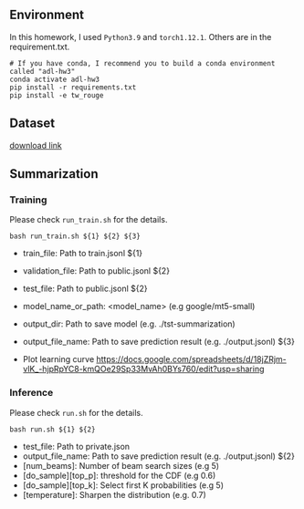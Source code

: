 ## Environment
In this homework, I used `Python3.9` and `torch1.12.1`. Others are in the requirement.txt.

```shell
# If you have conda, I recommend you to build a conda environment called "adl-hw3"
conda activate adl-hw3
pip install -r requirements.txt
pip install -e tw_rouge
```

## Dataset
[download link](https://drive.google.com/file/d/186ejZVADY16RBfVjzcMcz9bal9L3inXC/view?usp=sharing)

## Summarization

### Training
Please check `run_train.sh` for the details.
```shell
bash run_train.sh ${1} ${2} ${3}
```
- train_file: Path to train.jsonl ${1}
- validation_file: Path to public.jsonl ${2}
- test_file: Path to public.jsonl ${2}
- model_name_or_path: <model_name> (e.g google/mt5-small)
- output_dir: Path to save model (e.g. ./tst-summarization)
- output_file_name: Path to save prediction result (e.g. ./output.jsonl) ${3}

- Plot learning curve
https://docs.google.com/spreadsheets/d/18jZRjm-vlK_-hjpRpYC8-kmQOe29Sp33MvAh0BYs760/edit?usp=sharing

### Inference
Please check `run.sh` for the details.
```shell
bash run.sh ${1} ${2}
```
- test_file: Path to private.json
- output_file_name: Path to save prediction result (e.g. ./output.jsonl) ${2}
- [num_beams]: Number of beam search sizes (e.g 5)
- [do_sample][top_p]: threshold for the CDF (e.g 0.6)
- [do_sample][top_k]: Select first K probabilities (e.g 5)
- [temperature]: Sharpen the distribution (e.g. 0.7)

